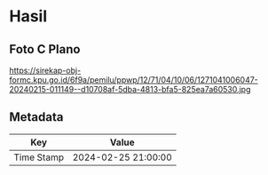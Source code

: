 # Hasil

## Foto C Plano

https://sirekap-obj-formc.kpu.go.id/6f9a/pemilu/ppwp/12/71/04/10/06/1271041006047-20240215-011149--d10708af-5dba-4813-bfa5-825ea7a60530.jpg


## Metadata

| Key        | Value               |
| ---------- | ------------------- |
| Time Stamp | 2024-02-25 21:00:00 |



